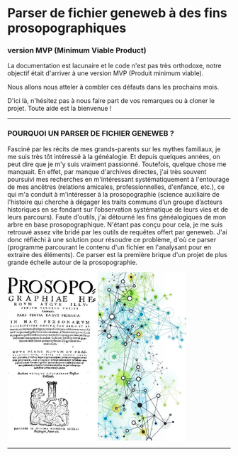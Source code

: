 # Parser de fichier geneweb à des fins prosopographiques

### version MVP (Minimum Viable Product) 
La documentation est lacunaire et le code n'est pas très orthodoxe, notre objectif était d'arriver à une version MVP (Produit minimum viable).

Nous allons nous atteler à combler ces défauts dans les prochains mois.

D'ici là, n'hésitez pas à nous faire part de vos remarques ou à cloner le projet. Toute aide est la bienvenue !

***************************************************************************************
### POURQUOI UN PARSER DE FICHIER GENEWEB ?


Fasciné par les récits de mes grands-parents sur les mythes familiaux, je me suis très tôt intéressé à la généalogie. Et depuis quelques années, on peut dire que je m'y suis vraiment passionné. Toutefois, quelque chose me manquait.  En effet, par manque d'archives directes, j'ai très souvent poursuivi mes recherches en m'intéressant systématiquement à l'entourage de mes ancêtres (relations amicales, professionnelles, d'enfance, etc.), ce qui m'a conduit à m'intéresser à la prosopographie (science auxiliaire de l'histoire qui cherche à dégager les traits communs d’un groupe d’acteurs historiques en se fondant sur l’observation systématique de leurs vies et de leurs parcours). Faute d'outils, j'ai détourné les fins généalogiques de mon arbre en base prosopographique. N'étant pas conçu pour cela, je me suis retrouvé assez vite bridé par les outils de requêtes offert par geneweb. J'ai donc réfléchi à une solution pour résoudre ce problème, d'où ce parser (programme parcourant le contenu d'un fichier en l'analysant pour en extraire des éléments). Ce parser est la première brique d'un projet de plus grande échelle autour de la prosopographie.

<img src="notes_ressources/images/livre_proso.jpg" alt="drawing" width="200"/> <img src="notes_ressources/images/network.jpg" alt="drawing" width="200"/>





***************************************************************************************
